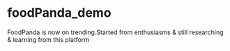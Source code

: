 # foodPanda_demo
FoodPanda is now on trending.Started from enthusiasms &amp; still researching &amp; learning from this platform 
